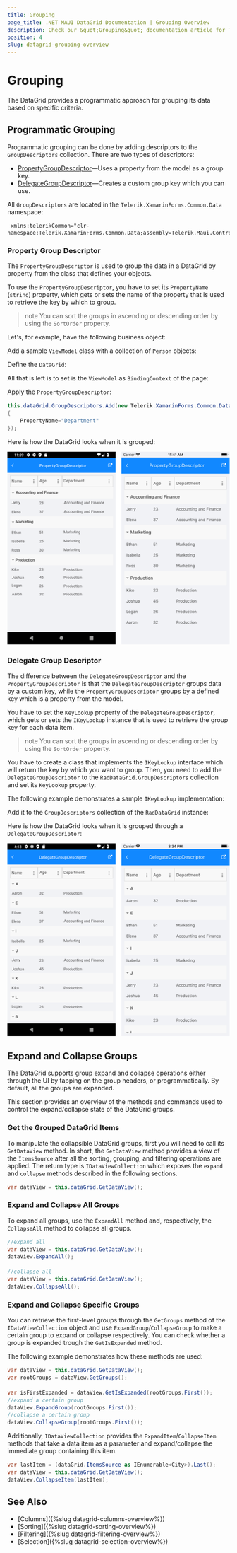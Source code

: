 ```yaml
---
title: Grouping
page_title: .NET MAUI DataGrid Documentation | Grouping Overview
description: Check our &quot;Grouping&quot; documentation article for Telerik DataGrid for .NET MAUI control.
position: 4
slug: datagrid-grouping-overview
---
```


# Grouping

The DataGrid provides a programmatic approach for grouping its data based on specific criteria.

## Programmatic Grouping

Programmatic grouping can be done by adding descriptors to the `GroupDescriptors` collection. There are two types of descriptors:

* [PropertyGroupDescriptor](#property-group-descriptor)&mdash;Uses a property from the model as a group key.
* [DelegateGroupDescriptor](#delegate-group-descriptor)&mdash;Creates a custom group key which you can use.

All `GroupDescriptors` are located in the `Telerik.XamarinForms.Common.Data` namespace:

```XAML
 xmlns:telerikCommon="clr-namespace:Telerik.XamarinForms.Common.Data;assembly=Telerik.Maui.Controls.Compatibility"
```

### Property Group Descriptor

The `PropertyGroupDescriptor` is used to group the data in a DataGrid by property from the class that defines your objects.

To use the `PropertyGroupDescriptor`, you have to set its `PropertyName` (`string`) property, which gets or sets the name of the property that is used to retrieve the key by which to group.

>note You can sort the groups in ascending or descending order by using the `SortOrder` property.

Let's, for example, have the following business object:

<snippet id='datagrid-grouping-propertygroupdescriptor-object' />


Add a sample `ViewModel` class with a collection of `Person` objects:

<snippet id='datagrid-grouping-propertygroupdescriptor-viewmodel' />

Define the `DataGrid`:

<snippet id='datagrid-grouping-groupheadertemplate' />

All that is left is to set is the `ViewModel` as `BindingContext` of the page:

<snippet id='datagrid-grouping-propertygroupdescriptor-setvm' />

Apply the `PropertyGroupDescriptor`:

```C#
this.dataGrid.GroupDescriptors.Add(new Telerik.XamarinForms.Common.Data.PropertyGroupDescriptor()
{
    PropertyName="Department"
});
```

Here is how the DataGrid looks when it is grouped:

![](images/datagrid_grouping.png)

### Delegate Group Descriptor

The difference between the `DelegateGroupDescriptor` and the `PropertyGroupDescriptor` is that the `DelegateGroupDescriptor` groups data by a custom key, while the `PropertyGroupDescriptor` groups by a defined key which is a property from the model.

You have to set the `KeyLookup` property of the `DelegateGroupDescriptor`, which gets or sets the `IKeyLookup` instance that is used to retrieve the group key for each data item.

>note You can sort the groups in ascending or descending order by using the `SortOrder` property.

You have to create a class that implements the `IKeyLookup` interface which will return the key by which you want to group. Then, you need to add the `DelegateGroupDescriptor` to the `RadDataGrid.GroupDescriptors` collection and set its `KeyLookup` property.

The following example demonstrates a sample `IKeyLookup` implementation:

<snippet id='datagrid-grouping-delegategroupdescriptor-lookup' />

Add it to the `GroupDescriptors` collection of the `RadDataGrid` instance:

<snippet id='datagrid-grouping-delegategroupdescriptor' />

Here is how the DataGrid looks when it is grouped through a `DelegateGroupDescriptor`:

![](images/datagrid_grouping_delegategroup.png)

## Expand and Collapse Groups

The DataGrid supports group expand and collapse operations either through the UI by tapping on the group headers, or programmatically. By default, all the groups are expanded.

This section provides an overview of the methods and commands used to control the expand/collapse state of the DataGrid groups.

### Get the Grouped DataGrid Items

To manipulate the collapsible DataGrid groups, first you will need to call its `GetDataView` method. In short, the `GetDataView` method provides a view of the `ItemsSource` after all the sorting, grouping, and filtering operations are applied. The return type is `IDataViewCollection` which exposes the `expand` and `collapse` methods described in the following sections.

```C#
var dataView = this.dataGrid.GetDataView();
```

### Expand and Collapse All Groups

To expand all groups, use the `ExpandAll` method and, respectively, the `CollapseAll` method to collapse all groups.

```C#
//expand all
var dataView = this.dataGrid.GetDataView();
dataView.ExpandAll();

//collapse all
var dataView = this.dataGrid.GetDataView();
dataView.CollapseAll();
```

### Expand and Collapse Specific Groups

You can retrieve the first-level groups through the `GetGroups` method of the `IDataViewCollection` object and use `ExpandGroup`/`CollapseGroup` to make a certain group to expand or collapse respectively. You can check whether a group is expanded trough the `GetIsExpanded` method.

The following example demonstrates how these methods are used:

```C#
var dataView = this.dataGrid.GetDataView();
var rootGroups = dataView.GetGroups();

var isFirstExpanded = dataView.GetIsExpanded(rootGroups.First());
//expand a certain group
dataView.ExpandGroup(rootGroups.First());
//collapse a certain group
dataView.CollapseGroup(rootGroups.First());
```

Additionally, `IDataViewCollection` provides the `ExpandItem`/`CollapseItem` methods that take a data item as a parameter and expand/collapse the immediate group containing this item.

```C#
var lastItem = (dataGrid.ItemsSource as IEnumerable<City>).Last();
var dataView = this.dataGrid.GetDataView();
dataView.CollapseItem(lastItem);
```

## See Also

- [Columns]({%slug datagrid-columns-overview%})
- [Sorting]({%slug datagrid-sorting-overview%})
- [Filtering]({%slug datagrid-filtering-overview%})
- [Selection]({%slug datagrid-selection-overview%})
